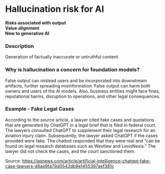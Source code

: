# Hallucination risk for AI

**Risks associated with output** \
**Value alignment** \
**New to generative AI**

### Description

Generation of factually inaccurate or untruthful content.

### Why is hallucination a concern for foundation models?
False output can mislead users and be incorporated into downstream artifacts, further spreading misinformation. False output can harm both owners and users of the AI models. Also, business entities might face fines, reputational harms, disruption to operations, and other legal consequences.

### Example - Fake Legal Cases

According to the source article, a lawyer cited fake cases and quotations that are generated by ChatGPT in a legal brief that is filed in federal court. The lawyers consulted ChatGPT to supplement their legal research for an aviation injury claim. Subsequently, the lawyer asked ChatGPT if the cases provided were fake. The chatbot responded that they were real and “can be found on legal research databases such as Westlaw and LexisNexis.” The lawyer did not check the cases, and the court sanctioned them.

Source: https://apnews.com/article/artificial-intelligence-chatgpt-fake-case-lawyers-d6ae9fa79d0542db9e1455397aef381c